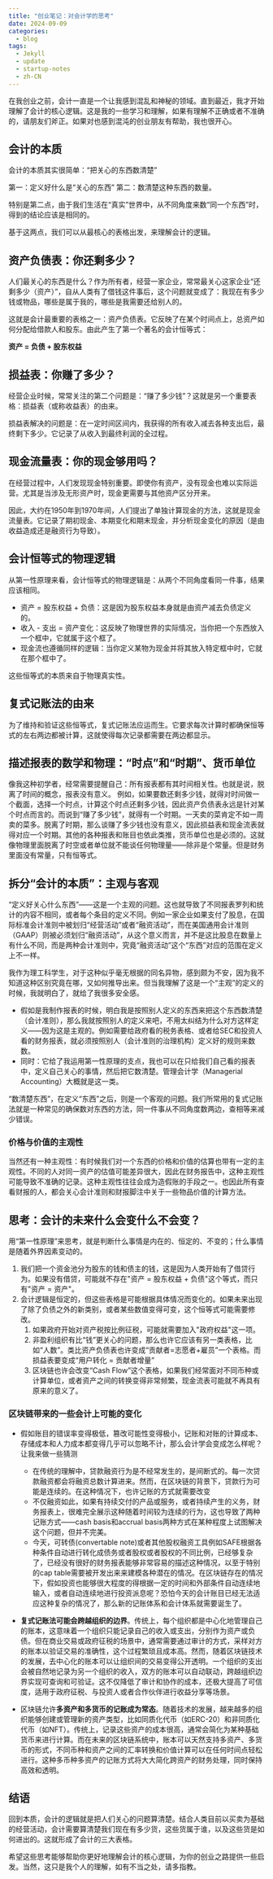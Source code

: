 ```yaml
---
title: "创业笔记：对会计学的思考"
date: 2024-09-09
categories:
  - blog
tags:
  - Jekyll
  - update
  - startup-notes
  - zh-CN
---
```

在我创业之前，会计一直是一个让我感到混乱和神秘的领域。直到最近，我才开始理解了会计的核心逻辑。这是我的一些学习和理解，如果有理解不正确或者不准确的，请朋友们斧正。如果对也感到混沌的创业朋友有帮助，我也很开心。

## 会计的本质

会计的本质其实很简单：“把关心的东西数清楚”

第一：定义好什么是“关心的东西”
第二：数清楚这种东西的数量。

特别是第二点，由于我们生活在“真实”世界中，从不同角度来数“同一个东西”时，得到的结论应该是相同的。

基于这两点，我们可以从最核心的表格出发，来理解会计的逻辑。

## 资产负债表：你还剩多少？

人们最关心的东西是什么？作为所有者，经营一家企业，常常最关心这家企业“还剩多少（资产）”，自从人类有了借钱这件事后，这个问题就变成了：我现在有多少钱或物品，哪些是属于我的，哪些是我需要还给别人的。

这就是会计最重要的表格之一：资产负债表。它反映了在某个时间点上，总资产如何分配给借款人和股东。由此产生了第一个著名的会计恒等式：

**资产 = 负债 + 股东权益**

## 损益表：你赚了多少？

经营企业时候，常常关注的第二个问题是：“赚了多少钱”？这就是另一个重要表格：损益表（或称收益表）的由来。

损益表解决的问题是：在一定时间区间内，我获得的所有收入减去各种支出后，最终剩下多少。它记录了从收入到最终利润的全过程。

## 现金流量表：你的现金够用吗？

在经营过程中，人们发现现金特别重要。即使你有资产，没有现金也难以实际运营。尤其是当涉及无形资产时，现金更需要与其他资产区分开来。

因此，大约在1950年到1970年间，人们提出了单独计算现金的方法，这就是现金流量表。它记录了期初现金、本期变化和期末现金，并分析现金变化的原因（是由收益造成还是融资行为导致）。

## 会计恒等式的物理逻辑

从第一性原理来看，会计恒等式的物理逻辑是：从两个不同角度看同一件事，结果应该相同。

- 资产 = 股东权益 + 负债：这是因为股东权益本身就是由资产减去负债定义的。
- 收入 - 支出 = 资产变化：这反映了物理世界的实际情况，当你把一个东西放入一个框中，它就属于这个框了。
- 现金流也遵循同样的逻辑：当你定义某物为现金并将其放入特定框中时，它就在那个框中了。

这些恒等式的本质来自于物理真实性。

## 复式记账法的由来

为了维持和验证这些恒等式，复式记账法应运而生。它要求每次计算时都确保恒等式的左右两边都被计算，这就使得每次记录都需要在两边都显示。

## 描述报表的数学和物理：“时点”和“时期”、货币单位

像我这种初学者，经常需要提醒自己：所有报表都有其时间相关性。也就是说，脱离了时间的概念，报表没有意义。
例如，如果要数还剩多少钱，就得对时间做一个截面，选择一个时点，计算这个时点还剩多少钱，因此资产负债表永远是针对某个时点而言的。而说到“赚了多少钱”，就得有一个时期。一天卖的菜肯定不如一周卖的菜多。脱离了时期，那么谈赚了多少钱也没有意义，因此损益表和现金流表就得对应一个时期。其他的各种报表和账目也依此类推，货币单位也是必须的。这就像物理里面脱离了时空或者单位就不能谈任何物理量——除非是个常量。但是财务里面没有常量，只有恒等式。


## 拆分“会计的本质”：主观与客观


“定义好关心什么东西”——这是一个主观的问题。这也就导致了不同报表罗列和统计的内容不相同，或者每个条目的定义不同。例如一家企业如果支付了股息，在国际标准会计准则中被划归“经营活动”或者“融资活动”，而在美国通用会计准则（GAAP）则被必须划归“融资活动”，从这个意义而言，并不是这比股息在数量上有什么不同，而是两种会计准则中，究竟“融资活动”这个“东西”对应的范围在定义上不一样。

我作为理工科学生，对于这种似乎毫无根据的同名异物，感到颇为不安，因为我不知道这种区别究竟在哪，又如何推导出来。但当我理解了这是一个“主观”的定义的时候，我就明白了，就给了我很多安全感。
- 假如是我制作报表的时候，明白我是按照别人定义的东西来把这个东西数清楚（会计准则），那么我就按照别人的定义来吧，不用太纠结为什么对方这样定义——因为这是主观的。例如需要给政府看的税务表格、或者给SEC和投资人看的财务报表，就必须按照别人（会计准则的治理机构）定义好的规则来数数。
- 同时：它给了我运用第一性原理的支点，我也可以在只给我们自己看的报表中，定义自己关心的事情，然后把它数清楚。管理会计学（Managerial Accounting）大概就是这一类。

“数清楚东西”，在定义“东西”之后，则是一个客观的问题。我们所常用的复式记账法就是一种常见的确保数对东西的方法，同一件事从不同角度数两边，查相等来减少错误。

### 价格与价值的主观性

当然还有一种主观性：有时候我们对一个东西的价格和价值的估算也带有一定的主观性。不同的人对同一资产的估值可能差异很大，因此在财务报告中，这种主观性可能导致不准确的记录。这种主观性往往会成为造假账的手段之一。也因此所有查看财报的人，都会关心会计准则和财报脚注中关于一些物品价值的计算方法。

## 思考：会计的未来什么会变什么不会变？

用“第一性原理”来思考，就是判断什么事情是内在的、恒定的、不变的；什么事情是随着外界因素变动的。


1. 我们把一个资金池分为股东的钱和债主的钱，这是因为人类开始有了借贷行为。如果没有借贷，可能就不存在"资产 = 股东权益 + 负债"这个等式，而只有"资产 = 资产"。
2. 会计逻辑是恒定的，但这些表格是可能根据具体情况而变化的。如果未来出现了除了负债之外的新类别，或者某些数值变得可变，这个恒等式可能需要修改。
	1. 如果政府开始对资产税按比例征税，可能就需要加入"政府权益"这一项。
	2. 非盈利组织有比“钱”更关心的问题，那么也许它应该有另一类表格，比如“人数”。类比资产负债表也许变成“贡献者=志愿者+雇员”一个表格。而损益表要变成“用户转化 = 贡献者增量”
	3. 区块链也许会改变“Cash Flow”这个表格，如果我们经常面对不同币种或计算单位，或者资产之间的转换变得非常频繁，现金流表可能就不再具有原来的意义了。

### 区块链带来的一些会计上可能的变化

- 假如账目的错误率变得极低，篡改可能性变得极小，记账和对账的计算成本、存储成本和人力成本都变得几乎可以忽略不计，那么会计学会变成怎么样呢？让我来做一些猜测

	- 在传统的理解中，贷款融资行为是不经常发生的，是间断式的。每一次贷款融资都会将融资总数计算进来。然而，在区块链的背景下，贷款行为可能是连续的。在这种情况下，也许记账的方式就需要改变
	- 不仅融资如此，如果有持续交付的产品或服务，或者持续产生的义务，财务报表上，很难完全展示这种随着时间较为连续的行为，这也导致了两种记账方式——cash basis和accrual basis两种方式在某种程度上试图解决这个问题，但并不完美。
	- 今天，可转债(convertable note)或者其他股权融资工具例如SAFE根据各种条件自动进行转化成债务或者股权或者股权的不同比例，已经够复杂了，已经没有很好的财务报表能够非常容易的描述这种情况，以至于特别的cap table需要被开发出来来建模各种潜在的情况。在区块链存在的情况下，假如投资也能够很大程度的得根据一定的时间和外部条件自动连续地输入，或者自动连续地进行投资派息呢？恐怕今天的会计账目已经无法适应这种复杂的情况了，那么新的记账体系和会计体系就需要诞生了。
- **复式记账法可能会跨越组织的边界**。传统上，每个组织都是中心化地管理自己的账本，这意味着一个组织只能记录自己的收入或支出，分别作为资产或负债。但在商业交易或政府征税的场景中，通常需要通过审计的方式，采样对方的账本以验证交易的准确性，这个过程繁琐且成本高。然而，随着区块链技术的发展，去中心化的账本可以让组织间的交易变得公开透明。一个组织的支出会被自然地记录为另一个组织的收入，双方的账本可以自动联动，跨越组织边界实现可查询和可验证。这不仅降低了审计和协作的成本，还极大提高了可信度，适用于政府征税、与投资人或者合作伙伴进行收益分享等场景。
- 区块链允许**多资产和多货币的记账成为常态**。随着技术的发展，越来越多的组织能够创建或管理新的资产类型，比如同质化代币（如ERC-20）和非同质化代币（如NFT）。传统上，记录这些资产的成本很高，通常会简化为某种基础货币来进行计算。而在未来的区块链系统中，账本可以天然支持多资产、多货币的形式，不同币种和资产之间的汇率转换和价值计算可以在任何时间点轻松进行。这种多币种多资产的记账方式将大大简化跨资产的财务处理，同时保持高效和透明。

## 结语

回到本质，会计的逻辑就是把人们关心的问题算清楚。结合人类目前以买卖为基础的经营活动，会计需要算清楚我们现在有多少货，这些货属于谁，以及这些货是如何进出的。这就形成了会计的三大表格。

希望这些思考能够帮助你更好地理解会计的核心逻辑，为你的创业之路提供一些启发。当然，这只是我个人的理解，如有不当之处，请多指教。